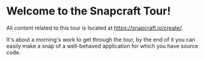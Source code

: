 # Welcome to the Snapcraft Tour!

All content related to this tour is located at https://snapcraft.io/create/.

It's about a morning's work to get through the tour, by the end of it you
can easily make a snap of a well-behaved application for which you have
source code.
